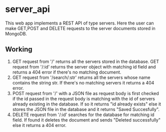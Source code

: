 # server_api
This web app implements a REST API of type servers. Here the user can make GET,POST and DELETE requests to the server documents stored in MongoDB.

Working
-------
1) GET request from '/' returns all the servers stored in the database. GET request from '/:id' returns the server object with matching id field and returns a 404 error if there's no matching document.
2) GET request from '/search/:str' returns all the servers whose name contains the string str. If there's no matching servers it returns a 404 error.
3) POST request from '/' with a JSON file as request body is first checked if the id passed in the request body is matching with the id of servers already existing in the database. If so it returns "id already exists" else it stores the JSON file in the database and it returns "Saved Succesfully".
4) DELETE request from '/:id' searches for the database for matching id field. If found it deletes the document and sends "Deleted successfully" else it returns a 404 error.
